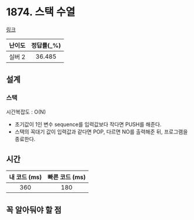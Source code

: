 # 1874. 스택 수열

[링크](https://www.acmicpc.net/problem/1874)

| 난이도  | 정답률(\_%) |
|:----:| :---------: |
| 실버 2 |   36.485    |

## 설계

### 스택
시간복잡도 : O(N)

- 초기값이 1인 변수 sequence를 입력값보다 작다면 PUSH를 해준다.
- 스택의 꼭대기 값이 입력값과 같다면 POP, 다르면 NO를 출력해준 뒤, 프로그램을 종료한다.

## 시간

| 내 코드 (ms) | 빠른 코드 (ms) |
|:---------:| :------------: |
|    360    |      180      |

## 꼭 알아둬야 할 점
